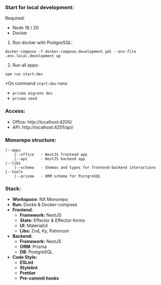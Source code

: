 ### Start for local development:

Required:

- Node 18 / 20
- Docker

1. Run docker with PostgreSQL:

```
docker-compose -f docker-compose.development.yml --env-file .env.local.development up
```

2. Run all apps:

```
npm run start:dev
```

*On command `start:dev` runs:

- `prisma migrate dev`
- `prisma seed`

### Access:

- Office: http://localhost:4200/
- API: http://localhost:4201/api/

[//]: # (```)

[//]: # (docker-compose up)

[//]: # (```)

[//]: # (<sub><sup>* Docker includes hot reload</sup></sub>)

### Monorepo structure:

```
|--apps
    |--office   - NextJS frontend app
    |--api      - NestJS backend app
|--libs
    |--schema   - Shemas and types for frontend-backend interactions
|--tools
    |--prisma   - ORM schema for PostgreSQL
```

### Stack:

- **Workspace:** NX Monorepo
- **Run:** Docke & Docker-compose
- **Frontend**:
    - **Framework:** NextJS
    - **State:** Effector & Effector-forms
    - **UI**: MaterialUI
    - **Libs:** Zod, Ky, Patronum
- **Backend:**
    - **Framework:** NestJS
    - **ORM**: Prisma
    - **DB**: PostgreSQL
- **Code Style:**
    - **ESLint**
    - **Stylelint**
    - **Prettier**
    - **Pre-commit hooks**
